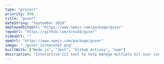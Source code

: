 ```yaml
---
type: "project"
priority: 800
title: "guser"
dateString: "September 2020"
deployedSiteUrl: "https://www.npmjs.com/package/guser"
repoUrl: "https://github.com/krnsk0/guser"
videoUrl: ""
npmUrl: "https://www.npmjs.com/package/guser"
image: "./guser_screenshot.png"
builtWith: ["Node.js", "Jest", "Github Actions", "npm"]
description: "Interactive CLI tool to help manage multiple Git user configurations on a single machine. "
---
```

